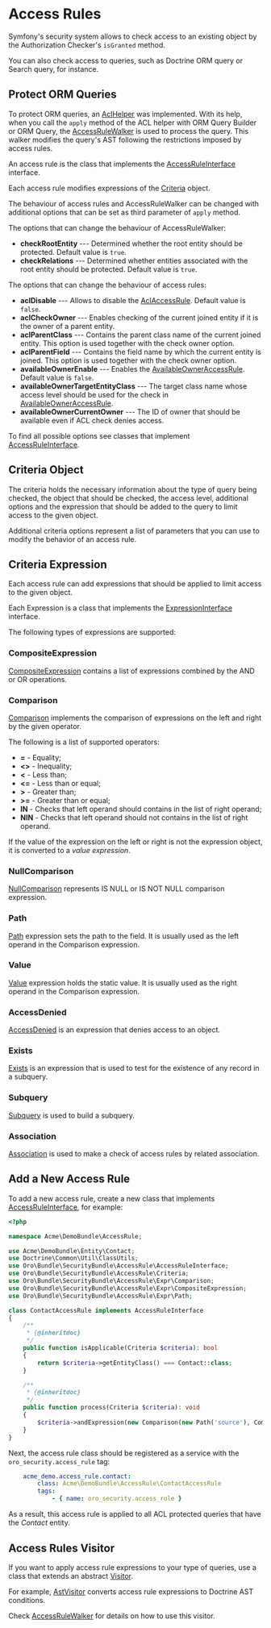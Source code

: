 # Access Rules

Symfony's security system allows to check access to an existing object by the Authorization Checker's `isGranted` method. 

You can also check access to queries, such as Doctrine ORM query or Search query, for instance. 

## Protect ORM Queries

To protect ORM queries, an [AclHelper](../../ORM/Walker/AclHelper.php) was implemented. With its help, when you
call the `apply` method of the ACL helper with ORM Query Builder or ORM Query, the [AccessRuleWalker](../../ORM/Walker/AccessRuleWalker.php) is used
to process the query. This walker modifies the query's AST following the restrictions imposed by access rules.

An access rule is the class that implements the [AccessRuleInterface](../../AccessRule/AccessRuleInterface.php) interface. 

Each access rule modifies expressions of the [Criteria](../../AccessRule/Criteria.php) object.

The behaviour of access rules and AccessRuleWalker can be changed with additional options that can be set as third parameter of `apply` method.

The options that can change the behaviour of AccessRuleWalker:

- **checkRootEntity** --- Determined whether the root entity should be protected. Default value is `true`.
- **checkRelations** --- Determined whether entities associated with the root entity should be protected. Default value is `true`.

The options that can change the behaviour of access rules:

 - **aclDisable** --- Allows to disable the [AclAccessRule](../../AccessRule/AclAccessRule.php). Default value is `false`.
 - **aclCheckOwner** --- Enables checking of the current joined entity if it is the owner of a parent entity.
 - **aclParentClass** --- Contains the parent class name of the current joined entity. This option is used together with the check owner option.
 - **aclParentField** --- Contains the field name by which the current entity is joined. This option is used together with the check owner option.
 - **availableOwnerEnable** --- Enables the [AvailableOwnerAccessRule](../../AccessRule/AvailableOwnerAccessRule.php). Default value is `false`.
 - **availableOwnerTargetEntityClass**  --- The target class name whose access level should be used for the check in [AvailableOwnerAccessRule](../../AccessRule/AvailableOwnerAccessRule.php).
 - **availableOwnerCurrentOwner** --- The ID of owner that should be available even if ACL check denies access.

To find all possible options see classes that implement [AccessRuleInterface](../../AccessRule/AccessRuleInterface.php).

## Criteria Object

The criteria holds the necessary information about the type of query being checked, the object that should be checked, 
the access level, additional options and the expression that should be added to the query to limit access to the given object.

Additional criteria options represent a list of parameters that you can use to modify the behavior of an access rule.

## Criteria Expression
 
Each access rule can add expressions that should be applied to limit access to the given object.

Each Expression is a class that implements the [ExpressionInterface](../../AccessRule/Expr/ExpressionInterface.php) interface.

The following types of expressions are supported:

### CompositeExpression

[CompositeExpression](../../AccessRule/Expr/CompositeExpression.php) contains a list of expressions combined by the AND or OR operations.

### Comparison

[Comparison](../../AccessRule/Expr/Comparison.php) implements the comparison of expressions on the left and right by the given operator.

The following is a list of supported operators:

 - **=** - Equality;
 - **<>** - Inequality;
 - **<** - Less than;
 - **<=** - Less than or equal;
 - **\>** - Greater than;
 - **\>=** - Greater than or equal;
 - **IN** - Checks that left operand should contains in the list of right operand;
 - **NIN** - Checks that left operand should not contains in the list of right operand.
 
If the value of the expression on the left or right is not the expression object, it is converted to a *value expression*.

### NullComparison

[NullComparison](../../AccessRule/Expr/NullComparison.php) represents IS NULL or IS NOT NULL comparison expression.

### Path

[Path](../../AccessRule/Expr/Path.php) expression sets the path to the field. It is usually used as the left operand in the Comparison expression.

### Value

[Value](../../AccessRule/Expr/Value.php) expression holds the static value. It is usually used as the right operand in the Comparison expression.

### AccessDenied

[AccessDenied](../../AccessRule/Expr/AccessDenied.php) is an expression that denies access to an object.

### Exists

[Exists](../../AccessRule/Expr/Exists.php) is an expression that is used to test for the existence of any record in a subquery.

### Subquery

[Subquery](../../AccessRule/Expr/Subquery.php) is used to build a subquery.

### Association

[Association](../../AccessRule/Expr/Association.php) is used to make a check of access rules by related association.

## Add a New Access Rule

To add a new access rule, create a new class that implements [AccessRuleInterface](../../AccessRule/AccessRuleInterface.php), for example:

``` php
<?php

namespace Acme\DemoBundle\AccessRule;

use Acme\DemoBundle\Entity\Contact;
use Doctrine\Common\Util\ClassUtils;
use Oro\Bundle\SecurityBundle\AccessRule\AccessRuleInterface;
use Oro\Bundle\SecurityBundle\AccessRule\Criteria;
use Oro\Bundle\SecurityBundle\AccessRule\Expr\Comparison;
use Oro\Bundle\SecurityBundle\AccessRule\Expr\CompositeExpression;
use Oro\Bundle\SecurityBundle\AccessRule\Expr\Path;

class ContactAccessRule implements AccessRuleInterface
{
    /**
     * {@inheritdoc}
     */
    public function isApplicable(Criteria $criteria): bool
    {
        return $criteria->getEntityClass() === Contact::class;
    }

    /**
     * {@inheritdoc}
     */
    public function process(Criteria $criteria): void
    {
        $criteria->andExpression(new Comparison(new Path('source'), Comparison::EQ, 'call'));
    }
}
```

Next, the access rule class should be registered as a service with the `oro_security.access_rule` tag:

``` yaml
    acme_demo.access_rule.contact:
        class: Acme\DemoBundle\AccessRule\ContactAccessRule
        tags:
            - { name: oro_security.access_rule }
```

As a result, this access rule is applied to all ACL protected queries that have the *Contact* entity.

## Access Rules Visitor

If you want to apply access rule expressions to your type of queries, use a class that extends an abstract [Visitor](../../AccessRule/Visitor.php).

For example, [AstVisitor](../../ORM/Walker/AstVisitor.php) converts access rule expressions to Doctrine AST conditions.

Check [AccessRuleWalker](../../ORM/Walker/AccessRuleWalker.php) for details on how to use this visitor.
